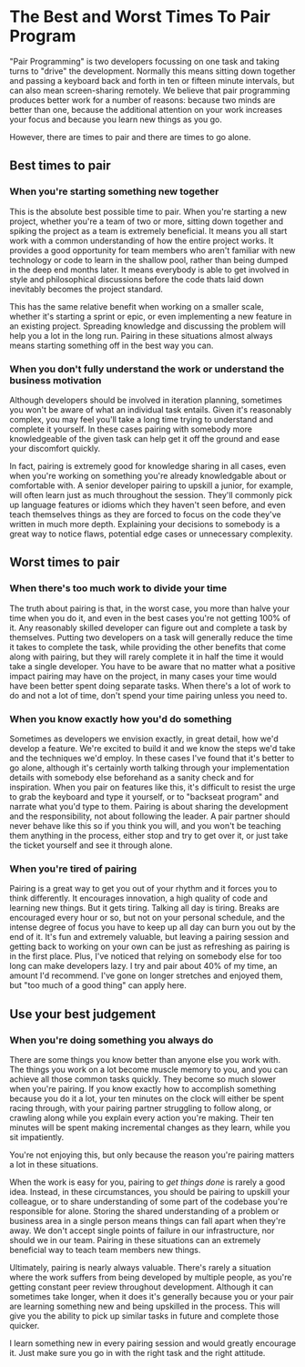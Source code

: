 # The Best and Worst Times To Pair Program

"Pair Programming" is two developers focussing on one task and taking turns to "drive" the development. Normally this means sitting down together and passing a keyboard back and forth in ten or fifteen minute intervals, but can also mean screen-sharing remotely. We believe that pair programming produces better work for a number of reasons: because two minds are better than one, because the additional attention on your work increases your focus and because you learn new things as you go.

However, there are times to pair and there are times to go alone.

## Best times to pair

### When you're starting something new together

This is the absolute best possible time to pair. When you're starting a new project, whether you're a team of two or more, sitting down together and spiking the project as a team is extremely beneficial. It means you all start work with a common understanding of how the entire project works. It provides a good opportunity for team members who aren't familiar with new technology or code to learn in the shallow pool, rather than being dumped in the deep end months later. It means everybody is able to get involved in style and philosophical discussions before the code thats laid down inevitably becomes the project standard.

This has the same relative benefit when working on a smaller scale, whether it's starting a sprint or epic, or even implementing a new feature in an existing project. Spreading knowledge and discussing the problem will help you a lot in the long run. Pairing in these situations almost always means starting something off in the best way you can.

### When you don't fully understand the work or understand the business motivation

Although developers should be involved in iteration planning, sometimes you won't be aware of what an individual task entails. Given it's reasonably complex, you may feel you'll take a long time trying to understand and complete it yourself. In these cases pairing with somebody more knowledgeable of the given task can help get it off the ground and ease your discomfort quickly.

In fact, pairing is extremely good for knowledge sharing in all cases, even when you're working on something you're already knowledgable about or comfortable with. A senior developer pairing to upskill a junior, for example, will often learn just as much throughout the session. They'll commonly pick up language features or idioms which they haven't seen before, and even teach themselves things as they are forced to focus on the code they've written in much more depth. Explaining your decisions to somebody is a great way to notice flaws, potential edge cases or unnecessary complexity.

## Worst times to pair

### When there's too much work to divide your time

The truth about pairing is that, in the worst case, you more than halve your time when you do it, and even in the best cases you're not getting 100% of it. Any reasonably skilled developer can figure out and complete a task by themselves. Putting two developers on a task will generally reduce the time it takes to complete the task, while providing the other benefits that come along with pairing, but they will rarely complete it in half the time it would take a single developer. You have to be aware that no matter what a positive impact pairing may have on the project, in many cases your time would have been better spent doing separate tasks. When there's a lot of work to do and not a lot of time, don't spend your time pairing unless you need to.

### When you know exactly how you'd do something

Sometimes as developers we envision exactly, in great detail, how we'd develop a feature. We're excited to build it and we know the steps we'd take and the techniques we'd employ. In these cases I've found that it's better to go alone, although it's certainly worth talking through your implementation details with somebody else beforehand as a sanity check and for inspiration. When you pair on features like this, it's difficult to resist the urge to grab the keyboard and type it yourself, or to "backseat program" and narrate what you'd type to them. Pairing is about sharing the development and the responsibility, not about following the leader. A pair partner should never behave like this so if you think you will, and you won't be teaching them anything in the process, either stop and try to get over it, or just take the ticket yourself and see it through alone.

### When you're tired of pairing

Pairing is a great way to get you out of your rhythm and it forces you to think differently. It encourages innovation, a high quality of code and learning new things. But it gets tiring. Talking all day is tiring. Breaks are encouraged every hour or so, but not on your personal schedule, and the intense degree of focus you have to keep up all day can burn you out by the end of it. It's fun and extremely valuable, but leaving a pairing session and getting back to working on your own can be just as refreshing as pairing is in the first place. Plus, I've noticed that relying on somebody else for too long can make developers lazy. I try and pair about 40% of my time, an amount I'd recommend. I've gone on longer stretches and enjoyed them, but "too much of a good thing" can apply here.

## Use your best judgement

### When you're doing something you always do

There are some things you know better than anyone else you work with. The things you work on a lot become muscle memory to you, and you can achieve all those common tasks quickly. They become so much slower when you're pairing. If you know exactly how to accomplish something because you do it a lot, your ten minutes on the clock will either be spent racing through, with your pairing partner struggling to follow along, or crawling along while you explain every action you're making. Their ten minutes will be spent making incremental changes as they learn, while you sit impatiently.

You're not enjoying this, but only because the reason you're pairing matters a lot in these situations.

When the work is easy for you, pairing to _get things done_ is rarely a good idea. Instead, in these circumstances, you should be pairing to upskill your colleague, or to share understanding of some part of the codebase you're responsible for alone. Storing the shared understanding of a problem or business area in a single person means things can fall apart when they're away. We don't accept single points of failure in our infrastructure, nor should we in our team. Pairing in these situations can an extremely beneficial way to teach team members new things.

Ultimately, pairing is nearly always valuable. There's rarely a situation where the work suffers from being developed by multiple people, as you're getting constant peer review throughout development. Although it can sometimes take longer, when it does it's generally because you or your pair are learning something new and being upskilled in the process. This will give you the ability to pick up similar tasks in future and complete those quicker.

I learn something new in every pairing session and would greatly encourage it. Just make sure you go in with the right task and the right attitude.
